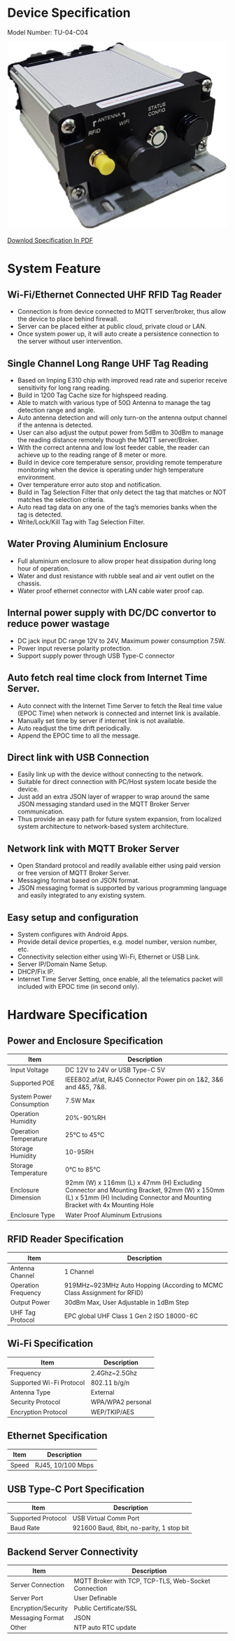
# Device Specification

Model Number: TU-04-C04

![](picture/TU05C01View1.png)

[Downlod Specification In PDF](pdf/TU-05-C01%20Product%20Specification%20Rev.1.pdf)
# System Feature

## Wi-Fi/Ethernet Connected UHF RFID Tag Reader

- Connection is from device connected to MQTT server/broker, thus allow the device to place behind firewall.
- Server can be placed either at public cloud, private cloud or LAN.
- Once system power up, it will auto create a persistence connection to the server without user intervention.

## Single Channel Long Range UHF Tag Reading

 - Based on Imping E310 chip with improved read rate and superior receive sensitivity for long rang reading.
 - Build in 1200 Tag Cache size for highspeed reading.
 - Able to match with various type of 50Ω Antenna to manage the tag detection range and angle.
 - Auto antenna detection and will only turn-on the antenna output channel if the antenna is detected.
 - User can also adjust the output power from 5dBm to 30dBm to manage the reading distance remotely though the MQTT server/Broker.
 - With the correct antenna and low lost feeder cable, the reader can achieve up to the reading range of 8 meter or more.
 - Build in device core temperature sensor, providing remote temperature monitoring when the device is operating under high temperature environment.
 - Over temperature error auto stop and notification.
 - Build in Tag Selection Filter that only detect the tag that matches or NOT matches the selection criteria.
 - Auto read tag data on any one of the tag’s memories banks when the  tag is detected.
 - Write/Lock/Kill Tag with Tag Selection Filter.

## Water Proving Aluminium Enclosure

 - Full aluminium enclosure to allow proper heat dissipation during long hour of operation.
 - Water and dust resistance with rubble seal and air vent outlet on the chassis.
 - Water proof ethernet connector with LAN cable water proof cap.

## Internal power supply with DC/DC convertor to reduce power wastage

- DC jack input DC range 12V to 24V, Maximum power consumption 7.5W.
- Power input reverse polarity protection.
- Support supply power through USB Type-C connector

## Auto fetch real time clock from Internet Time Server.

- Auto connect with the Internet Time Server to fetch the Real time value (EPOC Time) when network is connected and internet link is available.
- Manually set time by server if internet link is not available.
- Auto readjust the time drift periodically.
- Append the EPOC time to all the message.

## Direct link with USB Connection

- Easily link up with the device without connecting to the network.
- Suitable for direct connection with PC/Host system locate beside the device.
- Just add an extra JSON layer of wrapper to wrap around the same JSON messaging standard used in the MQTT Broker Server communication.
- Thus provide an easy path for future system expansion, from localized system architecture to network-based system architecture.

## Network link with MQTT Broker Server

- Open Standard protocol and readily available either using paid version or free version of MQTT Broker Server.
- Messaging format based on JSON format.
- JSON messaging format is supported by various programming language and easily integrated to any existing system.

## Easy setup and configuration

- System configures with Android Apps.
- Provide detail device properties, e.g. model number, version number, etc.
- Connectivity selection either using Wi-Fi, Ethernet or USB Link.
- Server IP/Domain Name Setup.
- DHCP/Fix IP.
- Internet Time Server Setting, once enable, all the telematics packet will included with EPOC time (in second only).


# Hardware Specification
## Power and Enclosure Specification

|Item|Description|
|--|--|
|Input Voltage|DC 12V to 24V or USB Type-C 5V  |
|Supported POE|IEEE802.af/at, RJ45 Connector Power pin on 1&2, 3&6 and 4&5, 7&8.|
| System Power Consumption | 7.5W Max |
|Operation Humidity|20%-90%RH|
|Operation Temperature|25°C to 45°C|
|Storage Humidity|10-95RH|
|Storage Temperature|0°C to 85°C|
|Enclosure Dimension |92mm (W) x 116mm (L) x 47mm (H) Excluding Connector and Mounting Bracket, 92mm (W) x 150mm (L) x 51mm (H) Including Connector and Mounting Bracket with 4x Mounting Hole|
|Enclosure Type|Water Proof Aluminum Extrusions|

## RFID Reader Specification

|Item|Description|
|--|--|
|Antenna Channel|	1 Channel|
|Operation Frequency|	919MHz~923MHz Auto Hopping (According to MCMC Class Assignment for RFID)|
|Output Power|	30dBm Max, User Adjustable in 1dBm Step|
|UHF Tag Protocol|	EPC global UHF Class 1 Gen 2 ISO 18000-6C|

## Wi-Fi Specification

|Item|Description|
|--|--|
|Frequency|	2.4Ghz~2.5Ghz
|Supported Wi-Fi Protocol|	802.11 b/g/n|
|Antenna Type|	External|
|Security Protocol|	WPA/WPA2 personal|
|Encryption Protocol|	WEP/TKIP/AES|


## Ethernet Specification

|Item|Description|
|--|--|
|Speed|	RJ45, 10/100 Mbps|

## USB Type-C Port Specification

|Item|Description|
|--|--|
|Supported Protocol|	USB Virtual Comm Port
|Baud Rate|	921600 Baud, 8bit, no-parity, 1 stop bit

## Backend Server Connectivity

|Item|Description|
|--|--|
|Server Connection|	MQTT Broker with TCP, TCP-TLS, Web-Socket Connection|
|Server Port|	User Definable|
|Encryption/Security|	Public Certificate/SSL|
|Messaging Format|	JSON|
|Other|	NTP auto RTC update|


